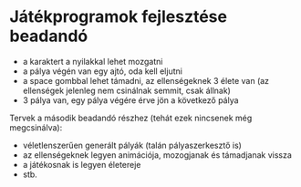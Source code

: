 # Játékprogramok fejlesztése beadandó

- a karaktert a nyilakkal lehet mozgatni
- a pálya végén van egy ajtó, oda kell eljutni
- a space gombbal lehet támadni, az ellenségeknek 3 élete van (az ellenségek jelenleg nem csinálnak semmit, csak állnak)
- 3 pálya van, egy pálya végére érve jön a következő pálya

Tervek a második beadandó részhez (tehát ezek nincsenek még megcsinálva):
- véletlenszerűen generált pályák (talán pályaszerkesztő is)
- az ellenségeknek legyen animációja, mozogjanak és támadjanak vissza
- a játékosnak is legyen életereje
- stb.